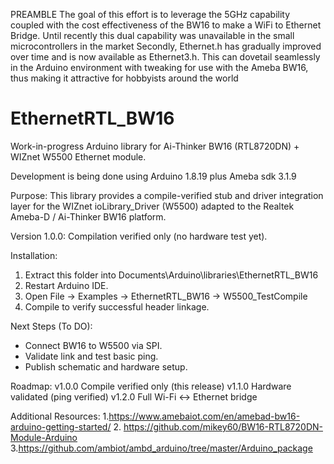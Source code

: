 PREAMBLE
The goal of this effort is to leverage the 5GHz capability coupled with the cost effectiveness of the BW16 to make a WiFi to Ethernet Bridge.
Until recently this dual capability was unavailable in the small microcontrollers in the market
Secondly, Ethernet.h has gradually improved over time and is now available as Ethernet3.h. This can dovetail seamlessly in the Arduino environment with tweaking for use with the Ameba BW16, thus making it attractive for hobbyists around the world

EthernetRTL_BW16
=================

Work-in-progress Arduino library for Ai-Thinker BW16 (RTL8720DN) + WIZnet W5500 Ethernet module.

Development is being done using Arduino 1.8.19 plus Ameba sdk 3.1.9

Purpose:
This library provides a compile-verified stub and driver integration layer for the
WIZnet ioLibrary_Driver (W5500) adapted to the Realtek Ameba-D / Ai-Thinker BW16 platform.

Version 1.0.0: Compilation verified only (no hardware test yet).

Installation:
1. Extract this folder into Documents\Arduino\libraries\EthernetRTL_BW16
2. Restart Arduino IDE.
3. Open File -> Examples -> EthernetRTL_BW16 -> W5500_TestCompile
4. Compile to verify successful header linkage.

Next Steps (To DO):
- Connect BW16 to W5500 via SPI.
- Validate link and test basic ping.
- Publish schematic and hardware setup.

Roadmap:
v1.0.0  Compile verified only (this release)
v1.1.0  Hardware validated (ping verified)
v1.2.0  Full Wi-Fi ↔ Ethernet bridge

Additional Resources:
1.https://www.amebaiot.com/en/amebad-bw16-arduino-getting-started/
2. https://github.com/mikey60/BW16-RTL8720DN-Module-Arduino
3.https://github.com/ambiot/ambd_arduino/tree/master/Arduino_package
